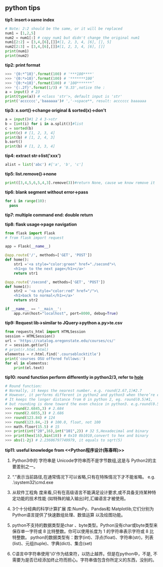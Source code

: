 ## python tips

**tip1: insert->same index**

```python
# Note: 2:2 should be the same, or it will be replaced
num1 = [1,2,5]
num2 = num1[:] # copy num1 but didn't change the original num1
num1[2:2] = [3,4,[6],[]]#[1, 2, 3, 4, [6], [], 5]
num2[2:3] = [3,4,[6],[]]#[1, 2, 3, 4, [6], []]
print(num1)
print(num2)
```

**tip2: print format**

```python
>>> '{0:*^10}'.format(100) # '***100****'
>>> '{0:*>10}'.format(100) # '*******100’
>>> '{0:*<10}'.format(100) # '100*******’
>>> '{:.2f}'.format(1/3) # ‘0.33',notice the :
a = input() # 23
print(type(a)) # <class 'str'>, default input is 'str'
print('acccccc','baaaaaa')# ','->space**, result: acccccc baaaaaa
```

**tip3: x.sort()->change original & sorted(x)->don't**

```python
a = input()#1 2 4 3->str
b = [int(i) for i in a.split()]#list
c = sorted(b)
print(c) # [1, 2, 3, 4]
print(b) # [1, 2, 4, 3]
b.sort()
print(b) # [1, 2, 3, 4]
```

**tip4: extract str->list('xxx')**

```python
alist = list('abc') #['a', 'b', 'c']
```

**tip5: list.remove()->none**

```python
print([3,4,5,6,5,4,3].remove(3))#return None, cause we know remove it
```

**tip6: blank segment without error->pass**

```python
for i in range(10):
  pass
```

**tip7: multiple command end: double return**

**tip8: flask usage->page navigation**

```python
from flask import Flask
# from flask import request

app = Flask(__name__)

@app.route('/', methods=['GET', 'POST'])
def home():
    str1 ='<a style="color:green" href="./second">\
    <h1>go to the next page</h1></a>'
    return str1

@app.route('/second', methods=['GET', 'POST'])
def home1():
    str2 = '<a style="color:red" href="/">\
    <h1>back to normal</h1></a>'
    return str2

if __name__ == '__main__':
    app.run(host="localhost", port=8000, debug=True)
```

**tip9: Request lib->similar to JQuery->python a.py>te.csv**

```python
from requests_html import HTMLSession
session = HTMLSession()
url = 'https://catalog.oregonstate.edu/courses/cs/'
r = session.get(url)
# print(r.html.html)
elementss = r.html.find('.courseblocktitle')
print('courses OSU offered follows:')
for el in elementss:
	print(el.text)
```

**tip10: round function perform differently in python2/3, refer to [hole](https://www.runoob.com/w3cnote/python-round-func-note.html)**

```python
# Round function:
# Normally, it keeps the nearest number. e.g. round(2.67,1)#2.7
# However, it performs different in python2 and python3 when there’re equal distance
# It keeps the longer distance from 0 in python 2, eg. round(0.5)#1, 
# but rounding is done toward the even choice in python3. e.g.round(0.5) #0 
>>> round(2.6845,3) # 2.684
>>> round(2.6855,3) # 2.686
>>> round(123.84) # 124
>>> round(123.84,-2) # 100.0, float, not 100
>>> math.floor(15.5) # 15
>>> print(int("20",16),int("101",2)) # 32 5,Hexadecimal and binary
>>> print(hex(16),bin(10)) # 0x10 0b1010,convert to hex and binary
>>> abs(1-2j) # 2.23606797749979, it equals to sqrt(5)
```
**tip11: useful knowledge from <<Python程序设计(陈春晖)>>**

1. Python3中的 字符串是 Unicode字符串而不是字节数组,这是与 Python2的主要差别之一。

2. “.”表示当前路径,在通常情况下可以省略,只有在特殊情况下才不能省略。
e.g. .\system32\cmd.exe

3. 从软件工程角 度来看,只有在高级语言不能满足设计要求,或不具备支持某种特定功能的技术性能 (如特殊的输入输出)时,汇编语言才被使用。

4. 3个十分经典的科学计算扩展 库:NumPy、Pandas和 Matplotlib,它们分别为Python语言提供了快速数组处理、数值运算 以及绘图功能。

5. python不支持的数据类型是char 、byte类型。Python没有char或byte类型来保存单一字符或 8 比特整数。你可以使用长度为 1 的字符串表示字符或 8 比特整数。
python的数据类型有：数字(int)、浮点(float)、字符串(str)，列表(list)、元组(tuple)、字典(dict)、集合(set)

6. C语言中字符串使用'\0'作为结束符，以防止越界。但是在python中，不是, 不需要为是否已经添加终止符而担心。字符串值包含你所定义的东西，没别的。

